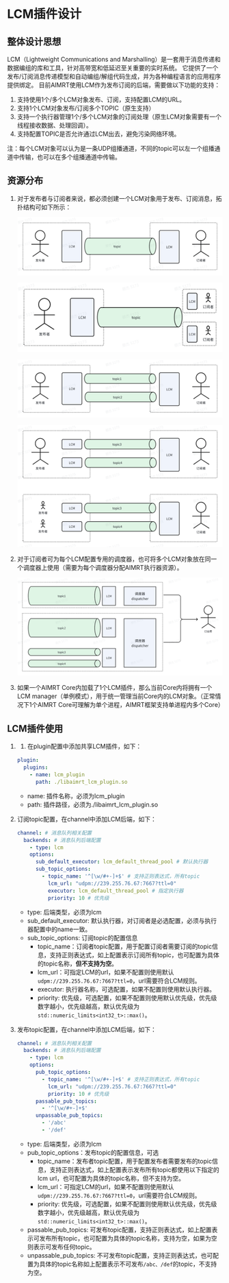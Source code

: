 # LCM插件设计

## 整体设计思想

LCM（Lightweight Communications and Marshalling）是一套用于消息传递和数据编组的库和工具，针对高带宽和低延迟至关重要的实时系统。 它提供了一个发布/订阅消息传递模型和自动编组/解组代码生成，并为各种编程语言的应用程序提供绑定。
目前AIMRT使用LCM作为发布订阅的后端，需要做以下功能的支持：
1. 支持使用1个/多个LCM对象发布、订阅，支持配置LCM的URL。
2. 支持1个LCM对象发布/订阅多个TOPIC（原生支持）
3. 支持一个执行器管理1个/多个LCM对象的订阅处理（原生LCM对象需要有一个线程接收数据、处理回调）。
4. 支持配置TOPIC是否允许通过LCM出去，避免污染网络环境。

注：每个LCM对象可以认为是一条UDP组播通道，不同的topic可以左一个组播通道中传输，也可以在多个组播通道中传输。

## 资源分布

1. 对于发布者与订阅者来说，都必须创建一个LCM对象用于发布、订阅消息，拓扑结构可如下所示：

    ![LCM发布订阅者拓扑关系1](./picture/LCM发布订阅者拓扑关系1.png)

    ![LCM发布订阅者拓扑关系2](./picture/LCM发布订阅者拓扑关系2.png)

    ![LCM发布订阅者拓扑关系3](./picture/LCM发布订阅者拓扑关系3.png)

    ![LCM发布订阅者拓扑关系4](./picture/LCM发布订阅者拓扑关系4.png)

2. 对于订阅者可为每个LCM配置专用的调度器，也可将多个LCM对象放在同一个调度器上使用（需要为每个调度器分配AIMRT执行器资源）。

    ![LCM调度器](./picture/LCM调度器.png)

3. 如果一个AIMRT Core内加载了1个LCM插件，那么当前Core内将拥有一个LCM manager（单例模式），用于统一管理当前Core内的LCM对象。（正常情况下1个AIMRT Core可理解为单个进程，AIMRT框架支持单进程内多个Core）


## LCM插件使用


1. 1. 在plugin配置中添加共享LCM插件，如下：

    ```yaml
    plugin:
      plugins:
        - name: lcm_plugin
          path: ./libaimrt_lcm_plugin.so
    ```

    - name: 插件名称，必须为lcm_plugin
    - path: 插件路径，必须为./libaimrt_lcm_plugin.so

2. 订阅topic配置，在channel中添加LCM后端，如下：

    ```yaml
    channel: # 消息队列相关配置
      backends: # 消息队列后端配置
        - type: lcm
        options:
          sub_default_executor: lcm_default_thread_pool # 默认执行器
          sub_topic_options:
            - topic_name: '^[\w/#+-]+$' # 支持正则表达式，所有topic
              lcm_url: "udpm://239.255.76.67:7667?ttl=0"
              executor: lcm_default_thread_pool # 指定执行器
              priority: 10 # 优先级
    ```

    - type: 后端类型，必须为lcm
    - sub_default_executor: 默认执行器，对订阅者是必选配置，必须与执行器配置中的name一致。
    - sub_topic_options: 订阅topic的配置信息
      - topic_name：订阅者topic配置，用于配置订阅者需要订阅的topic信息，支持正则表达式，如上配置表示订阅所有topic，也可配置为具体的topic名称，**但不支持为空**。
      - lcm_url：可指定LCM的url，如果不配置则使用默认`udpm://239.255.76.67:7667?ttl=0`，url需要符合LCM规则。
      - executor: 执行器名称，可选配置，如果不配置则使用默认执行器。
      - priority: 优先级，可选配置，如果不配置则使用默认优先级，优先级数字越小，优先级越高，默认优先级为`std::numeric_limits<int32_t>::max()`。

3. 发布topic配置，在channel中添加LCM后端，如下：

    ```yaml
    channel: # 消息队列相关配置
      backends: # 消息队列后端配置
        - type: lcm
        options:
          pub_topic_options:
            - topic_name: '^[\w/#+-]+$' # 支持正则表达式，所有topic
              lcm_url: "udpm://239.255.76.67:7667?ttl=0"
              priority: 10 # 优先级
          passable_pub_topics:
            - '^[\w/#+-]+$'
          unpassable_pub_topics:
            - '/abc'
            - '/def'
    ```
      - type: 后端类型，必须为lcm
      - pub_topic_options：发布topic的配置信息，可选
        - topic_name：发布者topic配置，用于配置发布者需要发布的topic信息，支持正则表达式，如上配置表示发布所有topic都使用以下指定的lcm url，也可配置为具体的topic名称，但不支持为空。
        - lcm_url：可指定LCM的url，如果不配置则使用默认`udpm://239.255.76.67:7667?ttl=0`，url需要符合LCM规则。
        - priority: 优先级，可选配置，如果不配置则使用默认优先级，优先级数字越小，优先级越高，默认优先级为`std::numeric_limits<int32_t>::max()`。
      - passable_pub_topics: 可发布topic配置，支持正则表达式，如上配置表示可发布所有topic，也可配置为具体的topic名称，支持为空，如果为空则表示可发布任何topic。
      - unpassable_pub_topics: 不可发布topic配置，支持正则表达式，也可配置为具体的topic名称如上配置表示不可发布`/abc、/def`的topic，不支持为空。


